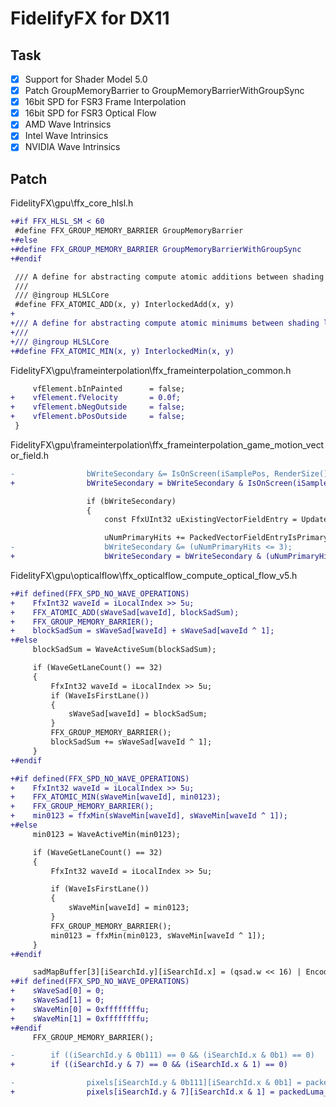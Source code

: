 ﻿FidelifyFX for DX11
===

Task
---
- [x] Support for Shader Model 5.0
- [x] Patch GroupMemoryBarrier to GroupMemoryBarrierWithGroupSync
- [x] 16bit SPD for FSR3 Frame Interpolation
- [x] 16bit SPD for FSR3 Optical Flow
- [x] AMD Wave Intrinsics
- [x] Intel Wave Intrinsics
- [x] NVIDIA Wave Intrinsics

Patch
---
FidelityFX\gpu\ffx_core_hlsl.h
```diff
+#if FFX_HLSL_SM < 60
 #define FFX_GROUP_MEMORY_BARRIER GroupMemoryBarrier
+#else
+#define FFX_GROUP_MEMORY_BARRIER GroupMemoryBarrierWithGroupSync
+#endif

 /// A define for abstracting compute atomic additions between shading languages.
 ///
 /// @ingroup HLSLCore
 #define FFX_ATOMIC_ADD(x, y) InterlockedAdd(x, y)
+
+/// A define for abstracting compute atomic minimums between shading languages.
+///
+/// @ingroup HLSLCore
+#define FFX_ATOMIC_MIN(x, y) InterlockedMin(x, y)
```

FidelityFX\gpu\frameinterpolation\ffx_frameinterpolation_common.h
```diff
     vfElement.bInPainted      = false;
+    vfElement.fVelocity       = 0.0f;
+    vfElement.bNegOutside     = false;
+    vfElement.bPosOutside     = false;
 }
```

FidelityFX\gpu\frameinterpolation\ffx_frameinterpolation_game_motion_vector_field.h
```diff
-                bWriteSecondary &= IsOnScreen(iSamplePos, RenderSize());
+                bWriteSecondary = bWriteSecondary & IsOnScreen(iSamplePos, RenderSize());

                 if (bWriteSecondary)
                 {
                     const FfxUInt32 uExistingVectorFieldEntry = UpdateGameMotionVectorFieldEx(iSamplePos, packedVectorSecondary);

                     uNumPrimaryHits += PackedVectorFieldEntryIsPrimary(uExistingVectorFieldEntry);
-                    bWriteSecondary &= (uNumPrimaryHits <= 3);
+                    bWriteSecondary = bWriteSecondary & (uNumPrimaryHits <= 3);
```

FidelityFX\gpu\opticalflow\ffx_opticalflow_compute_optical_flow_v5.h
```diff
+#if defined(FFX_SPD_NO_WAVE_OPERATIONS)
+    FfxInt32 waveId = iLocalIndex >> 5u;
+    FFX_ATOMIC_ADD(sWaveSad[waveId], blockSadSum);
+    FFX_GROUP_MEMORY_BARRIER();
+    blockSadSum = sWaveSad[waveId] + sWaveSad[waveId ^ 1];
+#else
     blockSadSum = WaveActiveSum(blockSadSum);

     if (WaveGetLaneCount() == 32)
     {
         FfxInt32 waveId = iLocalIndex >> 5u;
         if (WaveIsFirstLane())
         {
             sWaveSad[waveId] = blockSadSum;
         }
         FFX_GROUP_MEMORY_BARRIER();
         blockSadSum += sWaveSad[waveId ^ 1];
     }
+#endif
```
```diff
+#if defined(FFX_SPD_NO_WAVE_OPERATIONS)
+    FfxInt32 waveId = iLocalIndex >> 5u;
+    FFX_ATOMIC_MIN(sWaveMin[waveId], min0123);
+    FFX_GROUP_MEMORY_BARRIER();
+    min0123 = ffxMin(sWaveMin[waveId], sWaveMin[waveId ^ 1]);
+#else
     min0123 = WaveActiveMin(min0123);

     if (WaveGetLaneCount() == 32)
     {
         FfxInt32 waveId = iLocalIndex >> 5u;

         if (WaveIsFirstLane())
         {
             sWaveMin[waveId] = min0123;
         }
         FFX_GROUP_MEMORY_BARRIER();
         min0123 = ffxMin(min0123, sWaveMin[waveId ^ 1]);
     }
+#endif
```
```diff
     sadMapBuffer[3][iSearchId.y][iSearchId.x] = (qsad.w << 16) | EncodeSearchCoord(FfxInt32x2(iSearchId.x * 4 + 3, iSearchId.y));
+#if defined(FFX_SPD_NO_WAVE_OPERATIONS)
+    sWaveSad[0] = 0;
+    sWaveSad[1] = 0;
+    sWaveMin[0] = 0xffffffffu;
+    sWaveMin[1] = 0xffffffffu;
+#endif
     FFX_GROUP_MEMORY_BARRIER();
```
```diff
-        if ((iSearchId.y & 0b111) == 0 && (iSearchId.x & 0b1) == 0)
+        if ((iSearchId.y & 7) == 0 && (iSearchId.x & 1) == 0)
```
```diff
-                pixels[iSearchId.y & 0b111][iSearchId.x & 0b1] = packedLuma_4blocks;
+                pixels[iSearchId.y & 7][iSearchId.x & 1] = packedLuma_4blocks;
```
